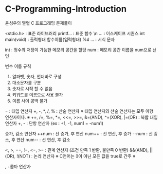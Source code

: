 # C-Programming-Introduction
윤성우의 열혈 C 프로그래밍 문제풀이

<stdio.h> : 표준 라이브러리
printf... : 표준 함수
\n ... : 이스케이프 시퀀스
int main(void) : 출력형태 함수이름(입력형태)
%d ... : 서식 문자

int : 정수의 저장이 가능한 메모리 공간을 할당
num : 메모리 공간 이름을 num으로 선언

변수 이름 규칙
1. 알파벳, 숫자, 언더바로 구성
2. 대소문자를 구분
3. 숫자로 시작 할 수 없음
4. 키워드를 이름으로 사용 불가
5. 이름 사이 공백 불가

= : 대입 연산자
+, -, *, /, % : 산술 연산자
※ 대입 연산자와 산술 연산자는 모두 이항 연산자이다. ※
+=, /=, %=, *=, <<=, >>=, &=(AND), ^=(XOR), |=(OR) : 복합 대입 연산자
+, - : 단항 연산자 (ex : +1, -1, num1 = -num1)

증가, 감소 연산자
++num : 선 증가, 후 연산
num++ : 선 연산, 후 증가
--num : 선 감소, 후 연산
num-- : 선 연산, 후 감소

<, >, ==, !=, <=, >= : 관계 연산자 (조건 만족 1 반환, 불만족 0 반환)
&&(AND), ||(OR), !(NOT) : 논리 연산자
※ C언어는 0이 아닌 모든 값을 true로 간주 ※

, : 콤마 연산자
